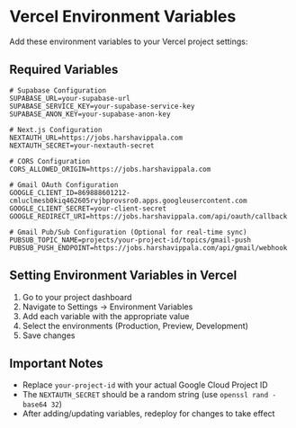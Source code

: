 # Vercel Environment Variables

Add these environment variables to your Vercel project settings:

## Required Variables

```
# Supabase Configuration
SUPABASE_URL=your-supabase-url
SUPABASE_SERVICE_KEY=your-supabase-service-key
SUPABASE_ANON_KEY=your-supabase-anon-key

# Next.js Configuration
NEXTAUTH_URL=https://jobs.harshavippala.com
NEXTAUTH_SECRET=your-nextauth-secret

# CORS Configuration
CORS_ALLOWED_ORIGIN=https://jobs.harshavippala.com

# Gmail OAuth Configuration
GOOGLE_CLIENT_ID=869888601212-cmluclmesb0kiq462605rvjbprovsro0.apps.googleusercontent.com
GOOGLE_CLIENT_SECRET=your-client-secret
GOOGLE_REDIRECT_URI=https://jobs.harshavippala.com/api/oauth/callback

# Gmail Pub/Sub Configuration (Optional for real-time sync)
PUBSUB_TOPIC_NAME=projects/your-project-id/topics/gmail-push
PUBSUB_PUSH_ENDPOINT=https://jobs.harshavippala.com/api/gmail/webhook
```

## Setting Environment Variables in Vercel

1. Go to your project dashboard
2. Navigate to Settings → Environment Variables
3. Add each variable with the appropriate value
4. Select the environments (Production, Preview, Development)
5. Save changes

## Important Notes

- Replace `your-project-id` with your actual Google Cloud Project ID
- The `NEXTAUTH_SECRET` should be a random string (use `openssl rand -base64 32`)
- After adding/updating variables, redeploy for changes to take effect